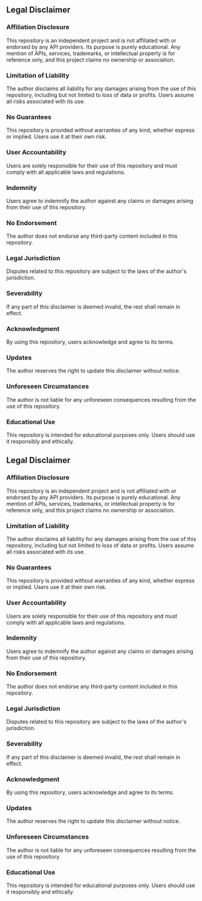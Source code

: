 ## Legal Disclaimer

### **Affiliation Disclosure**

This repository is an independent project and is not affiliated with or endorsed by any API providers. Its purpose is purely educational. Any mention of APIs, services, trademarks, or intellectual property is for reference only, and this project claims no ownership or association.

### **Limitation of Liability**

The author disclaims all liability for any damages arising from the use of this repository, including but not limited to loss of data or profits. Users assume all risks associated with its use.

### **No Guarantees**

This repository is provided without warranties of any kind, whether express or implied. Users use it at their own risk.

### **User Accountability**

Users are solely responsible for their use of this repository and must comply with all applicable laws and regulations.

### **Indemnity**

Users agree to indemnify the author against any claims or damages arising from their use of this repository.

### **No Endorsement**

The author does not endorse any third-party content included in this repository.

### **Legal Jurisdiction**

Disputes related to this repository are subject to the laws of the author's jurisdiction.

### **Severability**

If any part of this disclaimer is deemed invalid, the rest shall remain in effect.

### **Acknowledgment**

By using this repository, users acknowledge and agree to its terms.

### **Updates**

The author reserves the right to update this disclaimer without notice.

### **Unforeseen Circumstances**

The author is not liable for any unforeseen consequences resulting from the use of this repository.

### **Educational Use**

This repository is intended for educational purposes only. Users should use it responsibly and ethically.

## Legal Disclaimer

### **Affiliation Disclosure**

This repository is an independent project and is not affiliated with or endorsed by any API providers. Its purpose is purely educational. Any mention of APIs, services, trademarks, or intellectual property is for reference only, and this project claims no ownership or association.

### **Limitation of Liability**

The author disclaims all liability for any damages arising from the use of this repository, including but not limited to loss of data or profits. Users assume all risks associated with its use.

### **No Guarantees**

This repository is provided without warranties of any kind, whether express or implied. Users use it at their own risk.

### **User Accountability**

Users are solely responsible for their use of this repository and must comply with all applicable laws and regulations.

### **Indemnity**

Users agree to indemnify the author against any claims or damages arising from their use of this repository.

### **No Endorsement**

The author does not endorse any third-party content included in this repository.

### **Legal Jurisdiction**

Disputes related to this repository are subject to the laws of the author's jurisdiction.

### **Severability**

If any part of this disclaimer is deemed invalid, the rest shall remain in effect.

### **Acknowledgment**

By using this repository, users acknowledge and agree to its terms.

### **Updates**

The author reserves the right to update this disclaimer without notice.

### **Unforeseen Circumstances**

The author is not liable for any unforeseen consequences resulting from the use of this repository.

### **Educational Use**

This repository is intended for educational purposes only. Users should use it responsibly and ethically.
